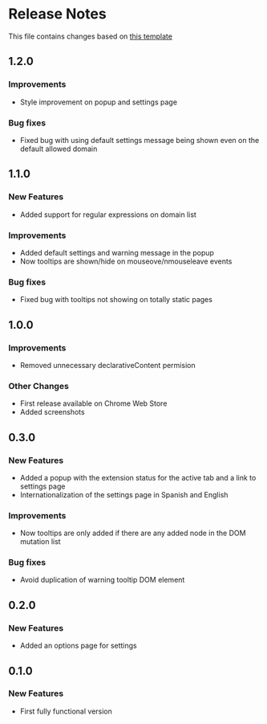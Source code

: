 # Release Notes

This file contains changes based on [this template](https://github.com/palantir/plottable/wiki/Release-Notes-Template)

## 1.2.0

### Improvements

- Style improvement on popup and settings page

### Bug fixes

- Fixed bug with using default settings message being shown even on the default allowed domain

## 1.1.0

### New Features

- Added support for regular expressions on domain list

### Improvements

- Added default settings and warning message in the popup
- Now tooltips are shown/hide on mouseove/nmouseleave events

### Bug fixes

- Fixed bug with tooltips not showing on totally static pages

## 1.0.0

### Improvements

- Removed unnecessary declarativeContent permision

### Other Changes

- First release available on Chrome Web Store
- Added screenshots

## 0.3.0

### New Features

- Added a popup with the extension status for the active tab and a link to settings page
- Internationalization of the settings page in Spanish and English

### Improvements

- Now tooltips are only added if there are any added node in the DOM mutation list

### Bug fixes

- Avoid duplication of warning tooltip DOM element

## 0.2.0

### New Features

- Added an options page for settings

## 0.1.0

### New Features

- First fully functional version
